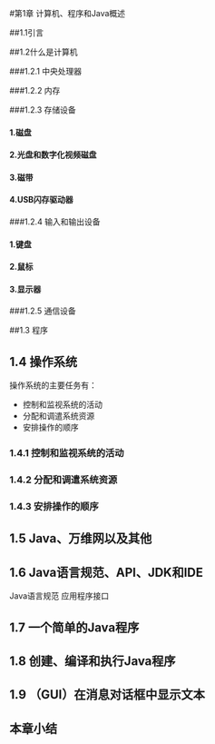 #第1章 计算机、程序和Java概述

##1.1引言

##1.2什么是计算机

###1.2.1 中央处理器

###1.2.2 内存

###1.2.3 存储设备

#### 1.磁盘 ####

#### 2.光盘和数字化视频磁盘 ####

#### 3.磁带 ####

#### 4.USB闪存驱动器 ####

###1.2.4 输入和输出设备

#### 1.键盘 ####

#### 2.鼠标 ####

#### 3.显示器 ####

###1.2.5 通信设备

##1.3 程序

## 1.4 操作系统 ##
操作系统的主要任务有：

* 控制和监视系统的活动
* 分配和调遣系统资源
* 安排操作的顺序
 
### 1.4.1 控制和监视系统的活动 ###

### 1.4.2 分配和调遣系统资源 ###

### 1.4.3 安排操作的顺序 ###

## 1.5 Java、万维网以及其他 ##

## 1.6 Java语言规范、API、JDK和IDE ##
Java语言规范
应用程序接口

## 1.7 一个简单的Java程序 ##

## 1.8 创建、编译和执行Java程序 ##

## 1.9 （GUI）在消息对话框中显示文本 ##


## 本章小结 ##

